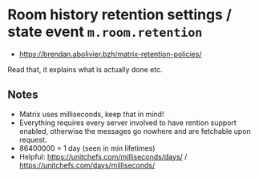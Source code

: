 # Room history retention settings / state event `m.room.retention`

* https://brendan.abolivier.bzh/matrix-retention-policies/

Read that, it explains what is actually done etc.

## Notes

* Matrix uses milliseconds, keep that in mind!
* Everything requires every server involved to have rention support enabled,
  otherwise the messages go nowhere and are fetchable upon request.
* 86400000 = 1 day (seen in min lifetimes)
* Helpful: https://unitchefs.com/milliseconds/days/ / https://unitchefs.com/days/milliseconds/
